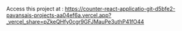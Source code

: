 Access this project at : https://counter-react-applicatio-git-d5bfe2-pavansais-projects-aa04ef6a.vercel.app?_vercel_share=pZkeQHfy0cgr9GFJMauPe3uthP41fO44
